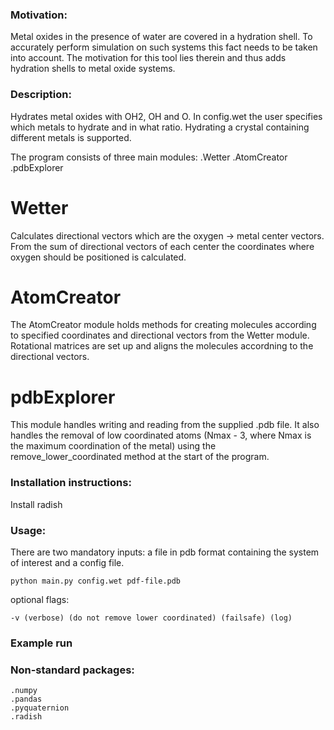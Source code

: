 ### Motivation:
Metal oxides in the presence of water are covered in a hydration shell. To accurately perform simulation on such systems this fact needs to be taken into account. The motivation for this tool lies therein and thus adds hydration shells to metal oxide systems. 

### Description:
Hydrates metal oxides with OH2, OH and O. In config.wet the user specifies which metals to hydrate and in what ratio. Hydrating a crystal containing different metals is supported.

The program consists of three main modules:
	.Wetter
	.AtomCreator
	.pdbExplorer

# Wetter
Calculates directional vectors which are the oxygen -> metal center vectors. From the sum of directional vectors of each center the coordinates where oxygen should be positioned is calculated.

# AtomCreator
The AtomCreator module holds methods for creating molecules according to specified coordinates and directional vectors from the Wetter module. Rotational matrices are set up and aligns the molecules accordning to the directional vectors.


# pdbExplorer
This module handles writing and reading from the supplied .pdb file. It also handles the removal of low coordinated atoms (Nmax - 3, where Nmax is the maximum coordination of the metal) using the remove_lower_coordinated method at the start of the program. 

### Installation instructions:
Install radish

### Usage:
There are two mandatory inputs: a file in pdb format containing the system of interest and a config file.
```
python main.py config.wet pdf-file.pdb
```
optional flags:
```
-v (verbose) (do not remove lower coordinated) (failsafe) (log)
```
### Example run

### Non-standard packages:
	.numpy
	.pandas
	.pyquaternion
	.radish

